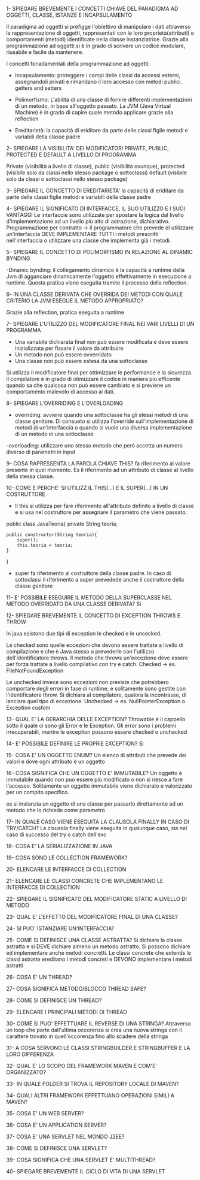 1- SPIEGARE BREVEMENTE I CONCETTI CHIAVE DEL PARADIGMA AD OGGETTI, CLASSE, ISTANZE E INCAPSULAMENTO

Il paradigma ad oggetti si prefigge l'obiettivo di manipolare i dati attraverso la rappresentazione di oggetti, rappresentati con le loro proprietà(attributi) e comportamenti (metodi) identificate nella classe instanziatrice. Grazie alla programmazione ad oggetti si è in grado di scrivere un codice modulare, riusabile e facile da mantenere.

I concetti fonadamentali della programmazione ad oggetti:

- Incapsulamento: proteggere i campi delle classi da accessi esterni, assegnandoli privati e rimandano il loro accesso con metodi publici. getters and setters

- Polimorfismo: L'abilità di una classe di fornire differenti implementazioni di un metodo, in base all'oggetto passato. La JVM (Java Virtual Machine) è in grado di capire quale metodo applicare grazie alla reflection

- Ereditarietà: la capacità di eriditare da parte delle classi figlie metodi e variabili della classe padre

2- SPIEGARE LA VISIBILITA' DEI MODIFICATORI PRIVATE, PUBLIC, PROTECTED E DEFAULT A LIVELLO DI PROGRAMMA

Private (visibilità a livello di classe), 
public (visibilità ovunque), 
protected (visibile solo da classi nello stesso package o sottoclassi)
default (visibile solo da classi o sottoclassi nello stesso package)

3- SPIEGARE IL CONCETTO DI EREDITARIETA'
la capacità di eriditare da parte delle classi figlie metodi e variabili della classe padre

4- SPIEGARE IL SIGNIFICATO DI INTERFACCE, IL SUO UTILIZZO E I SUOI VANTAGGI
Le interfaccie sono utilizzate per spostare la logica dal livello d'implementazione ad un livello più alto di astrazione, dichiarativo.
Programmazione per contratto -> il programmatore che prevede di utilizzare un'interfaccia DEVE IMPLEMENTARE TUTTI i metodi prescritti nell'interfaccia o utilizzare una classe che implementa già i metodi.

5- SPIEGARE IL CONCETTO DI POLIMORFISMO IN RELAZIONE AL DINAMIC BYNDING

-Dinamic bynding: il collegamento dinamico è la capacità a runtime della Jvm di agganciare dinamicamente l'oggetto effettivamente in esecuzione a runtime. Questa pratica viene eseguita tramite il processo della reflection.

6- IN UNA CLASSE DERIVATA CHE OVERRIDA DEI METODI CON QUALE CRITERIO LA JVM ESEGUE IL METODO APPROPRIATO? 

Grazie alla reflection, pratica eseguita a runtime

7- SPIEGARE L'UTILIZZO DEL MODIFICATORE FINAL NEI VARI LIVELLI DI UN PROGRAMMA

- Una variabile dichiarata final non può essere modificata e deve essere inizializzata per fissare il valore da attribuire
- Un metodo non può essere ovverridato
- Una classe non può essere estesa da una sottoclasse 

Si utilizza il modificatore final per ottimizzare le performance e la sicurezza. Il compilatore è in grado di otimizzare il codice in maniera più efficente quando sa che qualcosa non può essere cambiato e si previene un comportamento malevolo di accesso ai dati.

8- SPIEGARE L'OVERRIDING E L'OVERLOADING
- overriding: avviene quando una sottoclasse ha gli stessi metodi di una classe genitore. Di consueto si utilizza l'override sull'implementazione di metodi di un'interfaccia o quando si vuole una diversa implementazione di un metodo in una sottoclasse

-overloading: utilizzare uno stesso metodo che però accetta un numero diverso di parametri in input

9- COSA RAPRESSENTA LA PAROLA CHIAVE THIS?
fa riferimento al valore presente in quel momento. Es il riferimento ad un attributo di classe al livello della stessa classe.

10- COME E PERCHE' SI UTILIZZ IL THIS(...) E IL SUPER(...) IN UN COSTRUTTORE

- Il this si utilizza per fare riferimento all'attributo definito a livello di classe e si usa nel costruttore per assegnare il parametro che viene passato.

public class JavaTeoria{
    private String teoria;

    public constructor(String teoria){
        super();
        this.teoria = teoria;
    }
}

- super fa riferimento al costruttore della classe padre. In caso di sottoclassi il riferimento a super prevedede anche il costruttore della classe genitore

11- E' POSSIBILE ESEGUIRE IL METODO DELLA SUPERCLASSE NEL METODO OVERRIDATO DA UNA CLASSE DERIVATA? Sì

12- SPIEGARE BREVEMENTE IL CONCETTO DI EXCEPTION THROWS E THROW

In java esistono due tipi di exception le checked e le uncecked.

Le checked sono quelle eccezioni che devono essere trattate a livello di compilazione e che è Java stesso a prevederle con l'utilizzo dell'identificatore throws. Il metodo che throws un'eccezione deve essere per forza trattate a livello compilativo con try e catch. 
Checked -> es. FileNotFoundException

Le unchecked invece sono eccezioni non previste che potrebbero comportare degli errori in fase di runtime, e solitamente sono gestite con l'identificatore throw. Si dichiara al compilatore, qualora la incontrasse, di lanciare quel tipo di eccezione.
Unchecked -> es. NullPointerException o Exception custom

13- QUAL E' LA GERARCHIA DELLE EXCEPTION?
Throwable è il cappello sotto il quale ci sono gli Error e le Exception. Gli error sono i problemi irrecuperabili, mentre le exception possono essere checked o unchecked

14- E' POSSIBILE DEFINIRE LE PROPRIE EXCEPTION? Sì

15- COSA E' UN OGGETTO ENUM? 
Un elenco di attributi che prevede dei valori e dove ogni attributo è un oggetto 

16- COSA SIGNIFICA CHE UN OGGETTO E' IMMUTABILE? 
Un oggetto è immutabile quando non puo essere più modificato o non si riesce a fare l'accesso. Solitamente un oggetto immutabile viene dichiarato e valorizzato per un compito specifico.

es si instanzia un oggetto di una classe per passarlo direttamente ad un metodo che lo richiede come parametro

17- IN QUALE CASO VIENE ESEGUITA LA CLAUSOLA FINALLY IN CASO DI TRY/CATCH? 
La clausola finally viene eseguita in qualunque caso, sia nel caso di successo del try o catch dell'exc

18- COSA E' LA SERIALIZZAZIONE IN JAVA

19- COSA SONO LE COLLECTION FRAMEWORK?

20- ELENCARE LE INTERFACCE DI COLLECTION

21- ELENCARE LE CLASSI CONCRETE CHE IMPLEMENTANO LE INTERFACCE DI COLLECTION

22- SPIEGARE IL SIGNIFICATO DEL MODIFICATORE STATIC A LIVELLO DI METODO

23- QUAL E' L'EFFETTO DEL MODIFICATORE FINAL DI UNA CLASSE?

24- SI PUO' ISTANZIARE UN'INTERFACCIA?

25- COME SI DEFINISCE UNA CLASSE ASTRATTA? Si dichiare la classe astratta e si DEVE dichiare almeno un metodo astratto. Si possono dichiare ed implementare anche metodi concretti. Le classi concrete che extends le classi astratte ereditano i metodi concreti e DEVONO implementare i metodi astratti

26- COSA E' UN THREAD?

27- COSA SIGNIFICA METODO/BLOCCO THREAD SAFE?

28- COME SI DEFINISCE UN THREAD?

29- ELENCARE I PRINCIPALI METODI DI THREAD

30- COME SI PUO' EFFETTUARE IL REVERSE DI UNA STRINGA? Attraverso un loop che parte dall'ultima occorenza si crea una nuova stringa con il carattere trovato in quell'occorenza fino allo scadere della stringa

31- A COSA SERVONO LE CLASSI STRINGBUILDER E STRINGBUFFER E LA LORO DIFFERENZA

32- QUAL E' LO SCOPO DEL FRAMEWORK MAVEN E COM'E' ORGANIZZATO?

33- IN QUALE FOLDER SI TROVA IL REPOSITORY LOCALE DI MAVEN?

34- QUALI ALTRI FRAMEWORK EFFETTUANO OPERAZIONI SIMILI A MAVEN?

35- COSA E' UN WEB SERVER?

36- COSA E' UN APPLICATION SERVER?

37- COSA E' UNA SERVLET NEL MONDO J2EE?

38- COME SI DEFINISCE UNA SERVLET?

39- COSA SIGNIFICA CHE UNA SERVLET E' MULTITHREAD?

40- SPIEGARE BREVEMENTE IL CICLO DI VITA DI UNA SERVLET
